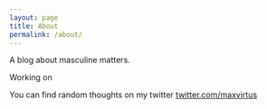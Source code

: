 ```yaml
---
layout: page
title: About
permalink: /about/
---
```


A blog about masculine matters. 

Working on 

You can find random thoughts on my twitter [twitter.com/maxvirtus](https://twitter.com/maxvirtus)
